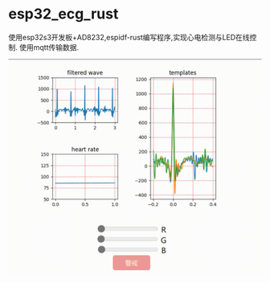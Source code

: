 # esp32_ecg_rust
使用esp32s3开发板+AD8232,espidf-rust编写程序,实现心电检测与LED在线控制. 使用mqtt传输数据.

![image](https://github.com/huonwe/esp32_ecg_rust/blob/main/docs/demo.gif?raw=true)
